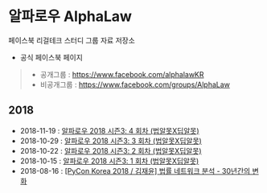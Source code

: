 # 알파로우 AlphaLaw
페이스북 리걸테크 스터디 그룹 자료 저장소
- 공식 페이스북 페이지
> - 공개그룹 : https://www.facebook.com/alphalawKR
> - 비공개그룹 : https://www.facebook.com/groups/AlphaLaw

## 2018
 - 2018-11-19 : [알파로우 2018 시즌3: 4 회차 (법알못X딥알못)](https://www.facebook.com/events/413568462512170)
 - 2018-10-29 : [알파로우 2018 시즌3: 3 회차 (법알못X딥알못)](https://www.facebook.com/events/1868963176553172)
 - 2018-10-22 : [알파로우 2018 시즌3: 2 회차 (법알못X딥알못)](https://www.facebook.com/events/284951825679111)
 - 2018-10-15 : [알파로우 2018 시즌3: 1 회차 (법알못X딥알못)](https://www.facebook.com/events/280369319472329)
 - 2018-08-16 : [[PyCon Korea 2018 / 김재윤] 법률 네트워크 분석 - 30년간의 변화](https://www.slideshare.net/ssuser32e51e/changes-in-legal-citation-network-over-30-yearspycon-korea-2018?fbclid=IwAR0m3M7rCjl-f6jaxea7JvcZdDo9WApLB-g2OY9bm8Lj_uSQvGBIlaYjfEw)